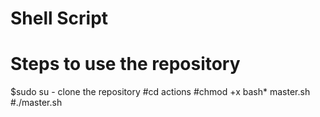 # Shell Script
# Steps to use the repository 
$sudo su -
clone the repository
#cd actions
#chmod +x bash* master.sh
#./master.sh

